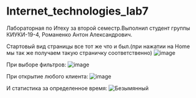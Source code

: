 # Internet_technologies_lab7
Лабораторная по Итеху за второй семестр.Выполнил студент группы КИУКИ-19-4, Романенко Антон Александрович.

Стартовый вид страницы все тот же что и был.(при нажатии на Home мы так же получаем такую страничку соответственно)
![image](https://user-images.githubusercontent.com/92305754/172702413-92207b00-f917-446c-be4f-ced37cbabe4d.png)

При выборе фильтров:
![image](https://user-images.githubusercontent.com/92305754/172702671-c77815bd-85b1-4601-9984-0c0a28b77593.png)

При открытие любого клиента:
![image](https://user-images.githubusercontent.com/92305754/172703052-5f6e42e7-d529-40d1-8500-e2936e665cf1.png)

И статистика за определенное время:
![Безымянный](https://user-images.githubusercontent.com/92305754/172704161-14df9287-c5c2-44bc-9041-9a108ac8689e.png)
